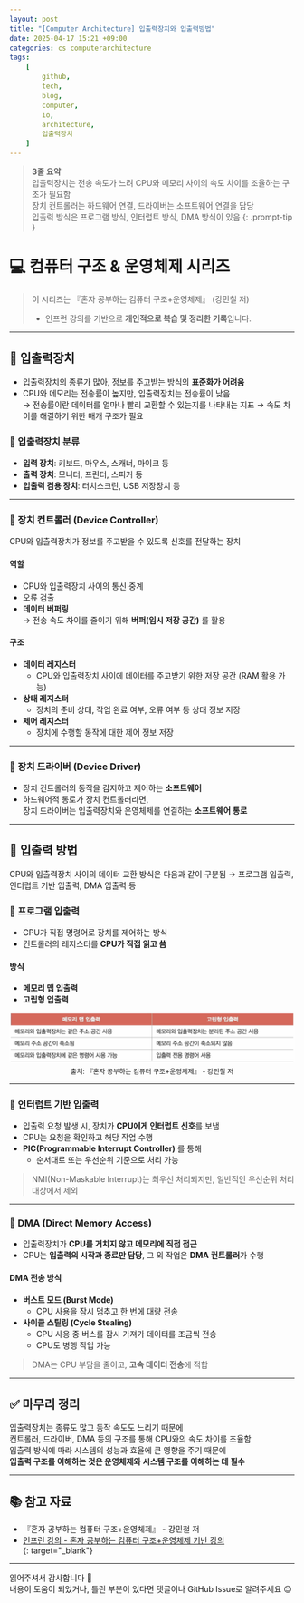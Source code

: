 ```yaml
---
layout: post
title: "[Computer Architecture] 입출력장치와 입출력방법"
date: 2025-04-17 15:21 +09:00
categories: cs computerarchitecture
tags:
    [
        github,
        tech,
        blog,
        computer,
        io,
        architecture,
        입출력장치
    ]
---
```


> **3줄 요약**
<br>입출력장치는 전송 속도가 느려 CPU와 메모리 사이의 속도 차이를 조율하는 구조가 필요함
<br>장치 컨트롤러는 하드웨어 연결, 드라이버는 소프트웨어 연결을 담당
<br>입출력 방식은 프로그램 방식, 인터럽트 방식, DMA 방식이 있음
{: .prompt-tip }

# 💻 컴퓨터 구조 & 운영체제 시리즈

> 이 시리즈는 『혼자 공부하는 컴퓨터 구조+운영체제』 (강민철 저)  
> + 인프런 강의를 기반으로 **개인적으로 복습 및 정리한 기록**입니다.

---

## 🔌 입출력장치

- 입출력장치의 종류가 많아, 정보를 주고받는 방식의 **표준화가 어려움**
- CPU와 메모리는 전송률이 높지만, 입출력장치는 전송률이 낮음  
  → 전송률이란 데이터를 얼마나 빨리 교환할 수 있는지를 나타내는 지표
  → 속도 차이를 해결하기 위한 매개 구조가 필요

### 🔹 입출력장치 분류

- **입력 장치**: 키보드, 마우스, 스캐너, 마이크 등  
- **출력 장치**: 모니터, 프린터, 스피커 등  
- **입출력 겸용 장치**: 터치스크린, USB 저장장치 등

---

### 🔸 장치 컨트롤러 (Device Controller)

CPU와 입출력장치가 정보를 주고받을 수 있도록 신호를 전달하는 장치

#### 역할
- CPU와 입출력장치 사이의 통신 중계
- 오류 검출
- **데이터 버퍼링**  
  → 전송 속도 차이를 줄이기 위해 **버퍼(임시 저장 공간)** 를 활용

#### 구조
- **데이터 레지스터**  
  - CPU와 입출력장치 사이에 데이터를 주고받기 위한 저장 공간 (RAM 활용 가능)
- **상태 레지스터**  
  - 장치의 준비 상태, 작업 완료 여부, 오류 여부 등 상태 정보 저장
- **제어 레지스터**  
  - 장치에 수행할 동작에 대한 제어 정보 저장

---

### 🔸 장치 드라이버 (Device Driver)

- 장치 컨트롤러의 동작을 감지하고 제어하는 **소프트웨어**
- 하드웨어적 통로가 장치 컨트롤러라면,  
  장치 드라이버는 입출력장치와 운영체제를 연결하는 **소프트웨어 통로**

---

## 🔁 입출력 방법

CPU와 입출력장치 사이의 데이터 교환 방식은 다음과 같이 구분됨
  → 프로그램 입출력, 인터럽트 기반 입출력, DMA 입출력 등

### 🧾 프로그램 입출력

- CPU가 직접 명령어로 장치를 제어하는 방식  
- 컨트롤러의 레지스터를 **CPU가 직접 읽고 씀**

#### 방식
- **메모리 맵 입출력**
- **고립형 입출력**


<div style="text-align: center;">
  <img src="assets/img/cs/io-methods.png" alt="입출력 명령어 방식">
  <sub>출처: 『혼자 공부하는 컴퓨터 구조+운영체제』 - 강민철 저</sub>
</div>

---

### 🔔 인터럽트 기반 입출력

- 입출력 요청 발생 시, 장치가 **CPU에게 인터럽트 신호**를 보냄  
- CPU는 요청을 확인하고 해당 작업 수행  
- **PIC(Programmable Interrupt Controller)** 를 통해  
  - 순서대로 또는 우선순위 기준으로 처리 가능

> NMI(Non-Maskable Interrupt)는 최우선 처리되지만, 일반적인 우선순위 처리 대상에서 제외

---

### 🚀 DMA (Direct Memory Access)

- 입출력장치가 **CPU를 거치지 않고 메모리에 직접 접근**  
- CPU는 **입출력의 시작과 종료만 담당**, 그 외 작업은 **DMA 컨트롤러**가 수행

#### DMA 전송 방식

- **버스트 모드 (Burst Mode)**  
  - CPU 사용을 잠시 멈추고 한 번에 대량 전송  
- **사이클 스틸링 (Cycle Stealing)**  
  - CPU 사용 중 버스를 잠시 가져가 데이터를 조금씩 전송  
  - CPU도 병행 작업 가능

> DMA는 CPU 부담을 줄이고, **고속 데이터 전송**에 적합

---

## ✅ 마무리 정리

입출력장치는 종류도 많고 동작 속도도 느리기 때문에  
컨트롤러, 드라이버, DMA 등의 구조를 통해 CPU와의 속도 차이를 조율함  
입출력 방식에 따라 시스템의 성능과 효율에 큰 영향을 주기 때문에  
**입출력 구조를 이해하는 것은 운영체제와 시스템 구조를 이해하는 데 필수**

---

## 📚 참고 자료

- 『혼자 공부하는 컴퓨터 구조+운영체제』 - 강민철 저  
- [인프런 강의 - 혼자 공부하는 컴퓨터 구조+운영체제 기반 강의](https://www.inflearn.com/course/%ED%98%BC%EC%9E%90-%EA%B3%B5%EB%B6%80%ED%95%98%EB%8A%94-%EC%BB%B4%ED%93%A8%ED%84%B0%EA%B5%AC%EC%A1%B0-%EC%9A%B4%EC%98%81%EC%B2%B4%EC%A0%9C)  
{: target="_blank"}

---

읽어주셔서 감사합니다 🙌  
내용이 도움이 되었거나, 틀린 부분이 있다면 댓글이나 GitHub Issue로 알려주세요 😊

